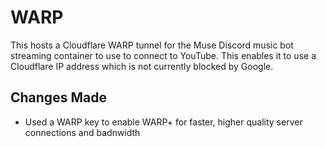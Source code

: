 # WARP 

This hosts a Cloudflare WARP tunnel for the Muse Discord music bot streaming container to use to connect to YouTube. This enables it to use a Cloudflare IP address which is not currently blocked by Google.

## Changes Made

- Used a WARP key to enable WARP+ for faster, higher quality server connections and badnwidth
